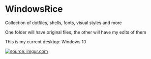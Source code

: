 # WindowsRice
Collection of dotfiles, shells, fonts, visual styles and more

One folder will have original files, the other will have my edits of them

This is my current desktop: Windows 10

<a href="https://upload.teknik.io/"><img src="https://upload.teknik.io/" title="source: imgur.com" /></a>
